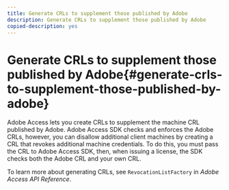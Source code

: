 ```yaml
---
title: Generate CRLs to supplement those published by Adobe
description: Generate CRLs to supplement those published by Adobe
copied-description: yes
---
```


# Generate CRLs to supplement those published by Adobe{#generate-crls-to-supplement-those-published-by-adobe}

Adobe Access lets you create CRLs to supplement the machine CRL published by Adobe. Adobe Access SDK checks and enforces the Adobe CRLs, however, you can disallow additional client machines by creating a CRL that revokes additional machine credentials. To do this, you must pass the CRL to Adobe Access SDK, then, when issuing a license, the SDK checks both the Adobe CRL and your own CRL.

To learn more about generating CRLs, see `RevocationListFactory` in *Adobe Access API Reference*. 
